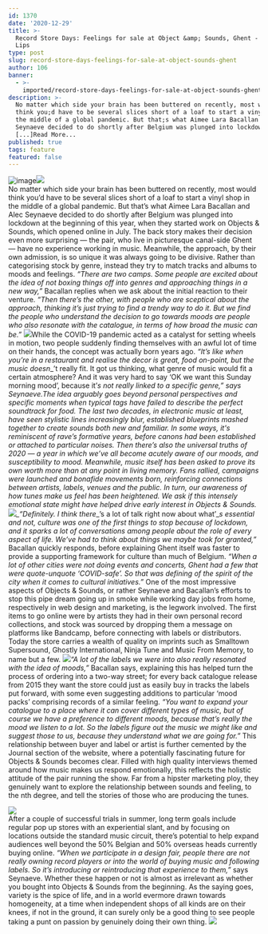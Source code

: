 ```yaml
---
id: 1370
date: '2020-12-29'
title: >-
  Record Store Days: Feelings for sale at Object &amp; Sounds, Ghent - Loose
  Lips
type: post
slug: record-store-days-feelings-for-sale-at-object-sounds-ghent
author: 106
banner:
  - >-
    imported/record-store-days-feelings-for-sale-at-object-sounds-ghent/image1370.jpeg
description: >-
  No matter which side your brain has been buttered on recently, most would
  think you;d have to be several slices short of a loaf to start a vinyl shop in
  the middle of a global pandemic. But that;s what Aimee Lara Bacallan and Alec
  Seynaeve decided to do shortly after Belgium was plunged into lockdown
  [...]Read More...
published: true
tags: feature
featured: false
---
```

![image](../imported/record-store-days-feelings-for-sale-at-object-sounds-ghent/image1370.jpeg)![](/wp-content/uploads/live/img/wysiwyg/5feb58246a99f.jpg)  
No matter which side your brain has been buttered on recently, most would think you’d have to be several slices short of a loaf to start a vinyl shop in the middle of a global pandemic. But that’s what Aimee Lara Bacallan and Alec Seynaeve decided to do shortly after Belgium was plunged into lockdown at the beginning of this year, when they started work on Objects & Sounds, which opened online in July. The back story makes their decision even more surprising — the pair, who live in picturesque canal-side Ghent — have no experience working in music. Meanwhile, the approach, by their own admission, is so unique it was always going to be divisive. Rather than categorising stock by genre, instead they try to match tracks and albums to moods and feelings. _“There are two camps. Some people are excited about the idea of not boxing things off into genres and approaching things in a new way,”_ Bacallan replies when we ask about the initial reaction to their venture. _“Then there’s the other, with people who are sceptical about the approach, thinking it’s just trying to find a trendy way to do it. But we find the people who understand the decision to go towards moods are people who also resonate with the catalogue, in terms of how broad the music can be.”_ ![](/wp-content/uploads/live/img/wysiwyg/5feb57de9d028.jpg)While the COVID-19 pandemic acted as a catalyst for setting wheels in motion, two people suddenly finding themselves with an awful lot of time on their hands, the concept was actually born years ago. _“It’s like when you’re in a restaurant and realise the decor is great, food on-point, but the music doesn__’t really fit. It got us thinking, what genre of music would fit a certain atmosphere? And it was very hard to say ‘OK we want this Sunday morning mood’, because it’__s not really linked to a specific genre,”_ says Seynaeve.The idea arguably goes beyond personal perspectives and specific moments when typical tags have failed to describe the perfect soundtrack for food. The last two decades, in electronic music at least, have seen stylistic lines increasingly blur, established blueprints mashed together to create sounds both new and familiar. In some ways, it's reminiscent of rave’s formative years, before canons had been established or attached to particular noises. Then there’s also the universal truths of 2020 — a year in which we’ve all become acutely aware of our moods, and susceptibility to mood. Meanwhile, music itself has been asked to prove its own worth more than at any point in living memory. Fans rallied, campaigns were launched and bonafide movements born, reinforcing connections between artists, labels, venues and the public. In turn, our awareness of how tunes make us feel has been heightened. We ask if this intensely emotional state might have helped drive early interest in Objects & Sounds.![](/wp-content/uploads/live/img/wysiwyg/5feb58052ef46.jpg)_“Definitely. I think there__’s a lot of talk right now about what’__s essential and not, culture was one of the first things to stop because of lockdown, and it sparks a lot of conversations among people about the role of every aspect of life. We’ve had to think about things we maybe took for granted,”_ Bacallan quickly responds, before explaining Ghent itself was faster to provide a supporting framework for culture than much of Belgium. _“When a lot of other cities were not doing events and concerts, Ghent had a few that were quote-unquote ‘COVID-safe’. So that was defining of the spirit of the city when it comes to cultural initiatives.”_ One of the most impressive aspects of Objects & Sounds, or rather Seynaeve and Bacallan’s efforts to stop this pipe dream going up in smoke while working day jobs from home, respectively in web design and marketing, is the legwork involved. The first items to go online were by artists they had in their own personal record collections, and stock was sourced by dropping them a message on platforms like Bandcamp, before connecting with labels or distributors. Today the store carries a wealth of quality on imprints such as Smalltown Supersound, Ghostly International, Ninja Tune and Music From Memory, to name but a few. ![](/wp-content/uploads/live/img/wysiwyg/5feb5872a3d10.jpg)_“A lot of the labels we were into also really resonated with the idea of moods,”_ Bacallan says, explaining this has helped turn the process of ordering into a two-way street; for every back catalogue release from 2015 they want the store could just as easily buy in tracks the labels put forward, with some even suggesting additions to particular ‘mood packs’ comprising records of a similar feeling. _“You want to expand your catalogue to a place where it can cover different types of music, but of course we have a preference to different moods, because that’s really the mood we listen to a lot. So the labels figure out the music we might like and suggest those to us, because they understand what we are going for.”_ This relationship between buyer and label or artist is further cemented by the Journal section of the website, where a potentially fascinating future for Objects & Sounds becomes clear. Filled with high quality interviews themed around how music makes us respond emotionally, this reflects the holistic attitude of the pair running the show. Far from a hipster marketing ploy, they genuinely want to explore the relationship between sounds and feeling, to the nth degree, and tell the stories of those who are producing the tunes.  

![](/wp-content/uploads/live/img/wysiwyg/5feb583710f17.jpg)  
After a couple of successful trials in summer, long term goals include regular pop up stores with an experiential slant, and by focusing on locations outside the standard music circuit, there’s potential to help expand audiences well beyond the 50% Belgian and 50% overseas heads currently buying online. _“When we participate in a design fair, people there are not really owning record players or into the world of buying music and following labels. So it’s introducing or reintroducing that experience to them,”_ says Seynaeve. Whether these happen or not is almost as irrelevant as whether you bought into Objects & Sounds from the beginning. As the saying goes, variety is the spice of life, and in a world evermore drawn towards homogeneity, at a time when independent shops of all kinds are on their knees, if not in the ground, it can surely only be a good thing to see people taking a punt on passion by genuinely doing their own thing. ![](/wp-content/uploads/live/img/wysiwyg/5feb589523a07.jpg)